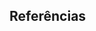 ## Referências

[^k19oo2015]: K19-Treinamentos. (2015). Desenvolvimento Web com JSF2 e JPA2.

[^k19oo20152]: K19-Treinamentos. (2015). Desenvolvimento Web Avançado com JSF2, EJB3.1 e CDI.

[^k19oo20153]: K19-Treinamentos. (2015). Integração de Sistemas com Webservices, JMS e EJB.

[^caelumoo]: Caelum. Desenvolvimento Web com HTML, CSS e JavaScript - Curso WD-43.

[^caelumoo2]: Caelum. Java para Desenvolvimento Web - Curso FJ-21.
